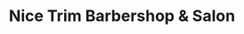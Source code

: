 ---
title: "Nice Trim Barbershop & Salon"
url: /durham/nice-trim-barbershop-and-salon/
shop: hairdresser
---